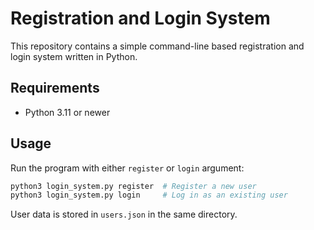 # Registration and Login System

This repository contains a simple command-line based registration and login system written in Python.

## Requirements
- Python 3.11 or newer

## Usage

Run the program with either `register` or `login` argument:

```bash
python3 login_system.py register  # Register a new user
python3 login_system.py login     # Log in as an existing user
```

User data is stored in `users.json` in the same directory.

